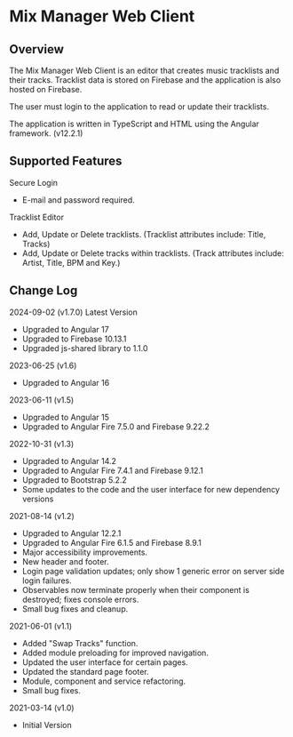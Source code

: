 # Mix Manager Web Client

## Overview

The Mix Manager Web Client is an editor that creates music tracklists and their tracks. Tracklist data is stored on Firebase and the application is also hosted on Firebase.

The user must login to the application to read or update their tracklists.

The application is written in TypeScript and HTML using the Angular framework. (v12.2.1)

## Supported Features

Secure Login
- E-mail and password required.

Tracklist Editor
- Add, Update or Delete tracklists. (Tracklist attributes include: Title, Tracks)
- Add, Update or Delete tracks within tracklists. (Track attributes include: Artist, Title, BPM and Key.)

## Change Log

2024-09-02 (v1.7.0)
Latest Version
  - Upgraded to Angular 17
  - Upgraded to Firebase 10.13.1
  - Upgraded js-shared library to 1.1.0

2023-06-25 (v1.6)
  - Upgraded to Angular 16

2023-06-11 (v1.5)
  - Upgraded to Angular 15
  - Upgraded to Angular Fire 7.5.0 and Firebase 9.22.2

2022-10-31 (v1.3)
  - Upgraded to Angular 14.2
  - Upgraded to Angular Fire 7.4.1 and Firebase 9.12.1
  - Upgraded to Bootstrap 5.2.2
  - Some updates to the code and the user interface for new dependency versions

2021-08-14 (v1.2)
  - Upgraded to Angular 12.2.1
  - Upgraded to Angular Fire 6.1.5 and Firebase 8.9.1
  - Major accessibility improvements.
  - New header and footer.
  - Login page validation updates; only show 1 generic error on server side login failures.
  - Observables now terminate properly when their component is destroyed; fixes console errors.
  - Small bug fixes and cleanup.

2021-06-01 (v1.1)
  - Added "Swap Tracks" function.
  - Added module preloading for improved navigation.
  - Updated the user interface for certain pages.
  - Updated the standard page footer.
  - Module, component and service refactoring.
  - Small bug fixes.

2021-03-14 (v1.0)
- Initial Version
